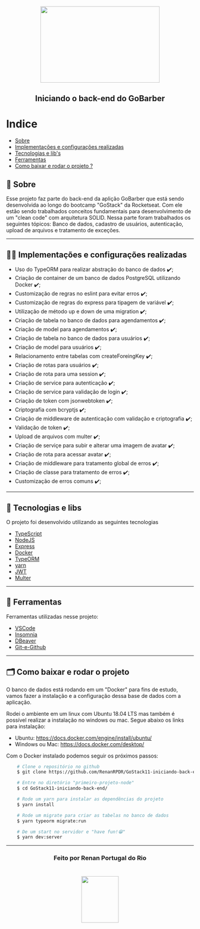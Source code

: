 <h1 align="center">
    <img src="https://ik.imagekit.io/911o9a87sc/node_E0Z8dA8cB.png" width="320" height="205">
</h1>

<h2 align="center">
    <tittle>Iniciando o back-end do GoBarber</tittle>
<h2 >

# Indice
- [Sobre](#-sobre)
- [Implementações e configurações realizadas](#-implementações-e-configurações-realizadas)
- [Tecnologias e lib's](#-tecnologias-e-libs)
- [Ferramentas](#-ferramentas)
- [Como baixar e rodar o projeto ?](#-como-baixar-e-rodar-o-projeto)

## 💬️ Sobre

Esse projeto faz parte do back-end da aplição GoBarber que está sendo desenvolvida ao longo do bootcamp "GoStack" da Rocketseat. Com ele estão sendo trabalhados conceitos fundamentais para desenvolvimento de um "clean code" com arquitetura SOLID. Nessa parte foram trabalhados os seguintes tópicos: Banco de dados, cadastro de usuários, autenticação, upload de arquivos e tratamento de exceções.

---

## 👨‍💻️ Implementações e configurações realizadas
- Uso do TypeORM para realizar abstração do banco de dados ✔️;
- Criação de container de um banco de dados PostgreSQL utilizando Docker ✔️;
- Customização de regras no eslint para evitar erros ✔️;
- Customização de regras do express para tipagem de variável ✔️;
- Utilização de método up e down de uma migration ✔️;
- Criação de tabela no banco de dados para agendamentos ✔️;
- Criação de model para agendamentos ✔️;
- Criação de tabela no banco de dados para usuários ✔️;
- Criação de model para usuários ✔️;
- Relacionamento entre tabelas com createForeingKey ✔️;
- Criação de rotas para usuários ✔️;
- Criação de rota para uma session ✔️;
- Criação de service para autenticação ✔️;
- Criação de service para validação de login ✔️;
- Criação de token com jsonwebtoken ✔️;
- Criptografia com bcryptjs ✔️;
- Criação de middleware de autenticação com validação e criptografia ✔️;
- Validação de token ✔️;
- Upload de arquivos com multer ✔️;
- Criação de serviçe para subir e alterar uma imagem de avatar ✔️;
- Criação de rota para acessar avatar ✔️;
- Criação de middleware para tratamento global de erros ✔️;
- Criação de classe para tratamento de erros ✔️;
- Customização de erros comuns ✔️;

---

## 🚀 Tecnologias e libs

O projeto foi desenvolvido utilizando as seguintes tecnologias

- [TypeScript](https://www.typescriptlang.org/)
- [NodeJS](https://nodejs.org/en/about/)
- [Express](https://expressjs.com/pt-br/)
- [Docker](https://www.docker.com/)
- [TypeORM](https://typeorm.io/)
- [yarn](https://yarnpkg.com/)
- [JWT](https://jwt.io/)
- [Multer](https://www.npmjs.com/package/multer)

---

## 🔧️ Ferramentas

Ferramentas utilizadas nesse projeto:

- [VSCode](https://code.visualstudio.com/)
- [Insomnia](https://insomnia.rest/download/)
- [DBeaver](https://dbeaver.io/)
- [Git-e-Github](https://github.com/)

---

## 🗂 Como baixar e rodar o projeto

<p>O banco de dados está rodando em um "Docker" para fins de estudo, vamos fazer a instalação e a configuração dessa base de dados com a aplicação.</p>


<p>
Rodei o ambiente em um linux com Ubuntu 18.04 LTS mas também é possível realizar a instalação no windows ou mac. Segue abaixo os links para instalação:

- Ubuntu: https://docs.docker.com/engine/install/ubuntu/
- Windows ou Mac: https://docs.docker.com/desktop/

</p>


<p>Com o Docker instalado podemos seguir os próximos passos:</p>


```bash
    # Clone o repositório no github
    $ git clone https://github.com/RenanRPDR/GoStack11-iniciando-back-end.git

    # Entre no diretório "primeiro-projeto-node"
    $ cd GoStack11-iniciando-back-end/

    # Rode um yarn para instalar as dependências do projeto
    $ yarn install

    # Rode um migrate para criar as tabelas no banco de dados
    $ yarn typeorm migrate:run

    # De um start no servidor e "have fun!😁️"
    $ yarn dev:server
```
---

<h3 align="center">Feito por Renan Portugal do Rio</h3>

  <h1 align="center">
    <img src="https://ik.imagekit.io/911o9a87sc/logo_ytBUeCmpV.png"  width=100 height=125>
</h1>
